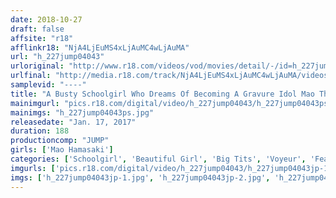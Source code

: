 ```yaml
---
date: 2018-10-27
draft: false
affsite: "r18"
afflinkr18: "NjA4LjEuMS4xLjAuMC4wLjAuMA"
url: "h_227jump04043"
urloriginal: "http://www.r18.com/videos/vod/movies/detail/-/id=h_227jump04043"
urlfinal: "http://media.r18.com/track/NjA4LjEuMS4xLjAuMC4wLjAuMA/videos/vod/movies/detail/-/id=h_227jump04043"
samplevid: "----"
title: "A Busty Schoolgirl Who Dreams Of Becoming A Gravure Idol Mao This Beautiful Girl Joined The Worst Management Agency Ever And Is Now Being Defiled And Fucked Into Cum Crazy Orgasm!! Mao Hamasaki"
mainimgurl: "pics.r18.com/digital/video/h_227jump04043/h_227jump04043ps.jpg"
mainimgs: "h_227jump04043ps.jpg"
releasedate: "Jan. 17, 2017"
duration: 188
productioncomp: "JUMP"
girls: ['Mao Hamasaki']
categories: ['Schoolgirl', 'Beautiful Girl', 'Big Tits', 'Voyeur', 'Featured Actress', 'Idol & Celebrity', 'Handjob', 'Masturbation', 'Threesome / Foursome']
imgurls: ['pics.r18.com/digital/video/h_227jump04043/h_227jump04043jp-1.jpg', 'pics.r18.com/digital/video/h_227jump04043/h_227jump04043jp-2.jpg', 'pics.r18.com/digital/video/h_227jump04043/h_227jump04043jp-3.jpg', 'pics.r18.com/digital/video/h_227jump04043/h_227jump04043jp-4.jpg', 'pics.r18.com/digital/video/h_227jump04043/h_227jump04043jp-5.jpg', 'pics.r18.com/digital/video/h_227jump04043/h_227jump04043jp-6.jpg', 'pics.r18.com/digital/video/h_227jump04043/h_227jump04043jp-7.jpg', 'pics.r18.com/digital/video/h_227jump04043/h_227jump04043jp-8.jpg', 'pics.r18.com/digital/video/h_227jump04043/h_227jump04043jp-9.jpg', 'pics.r18.com/digital/video/h_227jump04043/h_227jump04043jp-10.jpg', 'pics.r18.com/digital/video/h_227jump04043/h_227jump04043jp-11.jpg', 'pics.r18.com/digital/video/h_227jump04043/h_227jump04043jp-12.jpg', 'pics.r18.com/digital/video/h_227jump04043/h_227jump04043jp-13.jpg', 'pics.r18.com/digital/video/h_227jump04043/h_227jump04043jp-14.jpg', 'pics.r18.com/digital/video/h_227jump04043/h_227jump04043jp-15.jpg', 'pics.r18.com/digital/video/h_227jump04043/h_227jump04043jp-16.jpg', 'pics.r18.com/digital/video/h_227jump04043/h_227jump04043jp-17.jpg', 'pics.r18.com/digital/video/h_227jump04043/h_227jump04043jp-18.jpg', 'pics.r18.com/digital/video/h_227jump04043/h_227jump04043jp-19.jpg', 'pics.r18.com/digital/video/h_227jump04043/h_227jump04043jp-20.jpg']
imgs: ['h_227jump04043jp-1.jpg', 'h_227jump04043jp-2.jpg', 'h_227jump04043jp-3.jpg', 'h_227jump04043jp-4.jpg', 'h_227jump04043jp-5.jpg', 'h_227jump04043jp-6.jpg', 'h_227jump04043jp-7.jpg', 'h_227jump04043jp-8.jpg', 'h_227jump04043jp-9.jpg', 'h_227jump04043jp-10.jpg', 'h_227jump04043jp-11.jpg', 'h_227jump04043jp-12.jpg', 'h_227jump04043jp-13.jpg', 'h_227jump04043jp-14.jpg', 'h_227jump04043jp-15.jpg', 'h_227jump04043jp-16.jpg', 'h_227jump04043jp-17.jpg', 'h_227jump04043jp-18.jpg', 'h_227jump04043jp-19.jpg', 'h_227jump04043jp-20.jpg']
---
```

